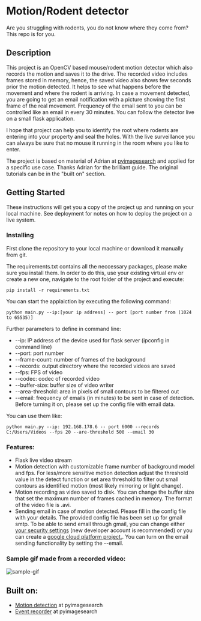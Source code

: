 # Motion/Rodent detector

Are you struggling with rodents, you do not know where they come from? This repo is for you.

## Description
This project is an OpenCV based mouse/rodent motion detector which also records the motion and saves it to the drive.
The recorded video includes frames stored in memory, hence, the saved video also shows few seconds prior the motion detected.
It helps to see what happens before the movement and where the rodent is arriving. In case a movement detected, you are going to get
an email notification with a picture showing the first frame of the real movement. Frequency of the email sent to you can be controlled
like an email in every 30 minutes.
You can follow the detector live on a small flask application.

I hope that project can help you to identify the root where rodents are entering into your property and seal the holes.
With the live surveillance you can always be sure that no mouse it running in the room where you like to enter. 

The project is based on material of Adrian at [pyimagesearch](https://www.pyimagesearch.com/) and applied for a specific use case. 
Thanks Adrian for the brilliant guide. The original tutorials can be in the "built on" section.

## Getting Started

These instructions will get you a copy of the project up and running on your local machine. See deployment for notes on how to deploy the project on a live system.

### Installing

First clone the repository to your local machine or download it manually from git.

The requirements.txt contains all the neccessary packages, please make sure you install them. In order to do this, use your existing virtual env or create a new one, navigate to the root folder of the project and execute:

```
pip install -r requirements.txt
```

You can start the applaiction by executing the following command:

```
python main.py --ip:[your ip address] -- port [port number from (1024 to 65535)] 
```

Further parameters to define in command line:
* --ip: IP address of the device used for flask server (ipconfig in command line)
* --port: port number
* --frame-count: number of frames of the background
* --records: output directory where the recorded videos are saved
* --fps: FPS of video
* --codec: codec of recorded video
* --buffer-size: buffer size of video writer
* --area-threshold: area in pixels of small contours to be filtered out
* --email: frequency of emails (in minutes) to be sent in case of detection. Before turning it on, please set up the config file with email data.

You can use them like:
```
python main.py --ip: 192.168.178.6 -- port 6000 --records C:/Users/Videos --fps 20 --are-threshold 500 --email 30
```

### Features:
* Flask live video stream
* Motion detection with customizable frame number of background model and fps. For less/more sensitive motion detection adjust the threshold value in the detect function or set area threshold to 
filter out small contours as identified motion (most likely mirroring or light change).
* Motion recording as video saved to disk. You can change the buffer size that set the maximum number of frames cached in memory. The format of the video file is .avi.
* Sending email in case of motion detected. Please fill in the config file with your details. The provided config file has been set up for gmail smtp. To be able to send email through gmail, 
you can change either [your security settings](https://myaccount.google.com/lesssecureapps) (new developer account is recommended) or you can create a [google cloud platform project.](https://developers.google.com/gmail/api/quickstart/python).
You can turn on the email sending functionality by setting the --email.
  
 ### Sample gif made from a recorded video:
 ![sample-gif](https://github.com/sand-ki/roedent-motion-detector/blob/main/assets/mouse.gif)
 
 ## Built on:
* [Motion detection](https://www.pyimagesearch.com/2015/06/01/home-surveillance-and-motion-detection-with-the-raspberry-pi-python-and-opencv/) at pyimagesearch
* [Event recorder](https://www.pyimagesearch.com/2016/02/29/saving-key-event-video-clips-with-opencv/) at pyimagesearch
